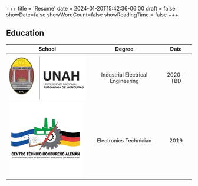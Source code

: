 +++
title = 'Resume'
date = 2024-01-20T15:42:36-06:00
draft = false
showDate=false
showWordCount=false
showReadingTime = false
+++

## Education

|School   |Degree   |Date   |
|---|:---:|:---:|
|![](images/logo-unah.jpg?cropResize=25,25)   |Industrial Electrical Engineering   |2020 - TBD   |
|![](images/logo-ctha.jpeg?cropResize=25,25)  |Electronics Technician   |2019   |
         